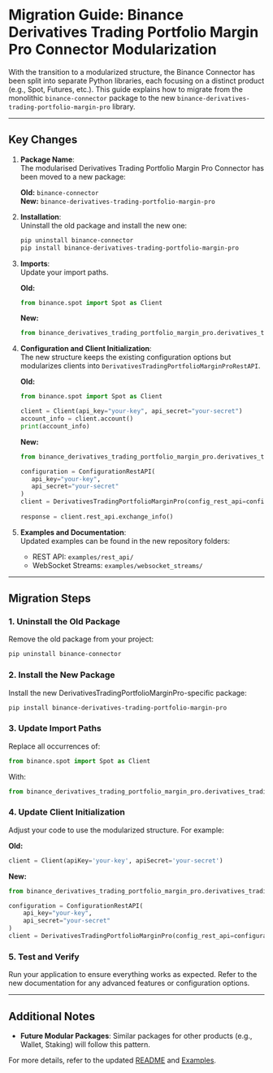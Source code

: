 # Migration Guide: Binance Derivatives Trading Portfolio Margin Pro Connector Modularization

With the transition to a modularized structure, the Binance Connector has been split into separate Python libraries, each focusing on a distinct product (e.g., Spot, Futures, etc.). This guide explains how to migrate from the monolithic `binance-connector` package to the new `binance-derivatives-trading-portfolio-margin-pro` library.

---

## Key Changes

1. **Package Name**:  
   The modularised Derivatives Trading Portfolio Margin Pro Connector has been moved to a new package:

   **Old:** `binance-connector`  
   **New:** `binance-derivatives-trading-portfolio-margin-pro`

2. **Installation**:  
   Uninstall the old package and install the new one:

   ```bash
   pip uninstall binance-connector
   pip install binance-derivatives-trading-portfolio-margin-pro
   ```

3. **Imports**:  
   Update your import paths.  

   **Old:**

   ```python
   from binance.spot import Spot as Client
   ```

   **New:**

   ```python
   from binance_derivatives_trading_portfolio_margin_pro.derivatives_trading_portfolio_margin_pro import DerivativesTradingPortfolioMarginPro, ConfigurationRestAPI
   ```

4. **Configuration and Client Initialization**:  
   The new structure keeps the existing configuration options but modularizes clients into `DerivativesTradingPortfolioMarginProRestAPI`.  

   **Old:**

   ```python
   from binance.spot import Spot as Client

   client = Client(api_key="your-key", api_secret="your-secret")
   account_info = client.account()
   print(account_info)
   ```

   **New:**

   ```python
   from binance_derivatives_trading_portfolio_margin_pro.derivatives_trading_portfolio_margin_pro import DerivativesTradingPortfolioMarginPro, ConfigurationRestAPI

   configuration = ConfigurationRestAPI(
      api_key="your-key",
      api_secret="your-secret"
   )
   client = DerivativesTradingPortfolioMarginPro(config_rest_api=configuration)
      
   response = client.rest_api.exchange_info()
   ```

5. **Examples and Documentation**:  
   Updated examples can be found in the new repository folders:
   - REST API: `examples/rest_api/`
   - WebSocket Streams: `examples/websocket_streams/`

---

## Migration Steps

### 1. Uninstall the Old Package

Remove the old package from your project:

```bash
pip uninstall binance-connector
```

### 2. Install the New Package

Install the new DerivativesTradingPortfolioMarginPro-specific package:

```bash
pip install binance-derivatives-trading-portfolio-margin-pro
```

### 3. Update Import Paths

Replace all occurrences of:

```python
from binance.spot import Spot as Client
```

With:

```python
from binance_derivatives_trading_portfolio_margin_pro.derivatives_trading_portfolio_margin_pro import DerivativesTradingPortfolioMarginPro
```

### 4. Update Client Initialization

Adjust your code to use the modularized structure. For example:

**Old:**

```python
client = Client(apiKey='your-key', apiSecret='your-secret')
```

**New:**

```python
from binance_derivatives_trading_portfolio_margin_pro.derivatives_trading_portfolio_margin_pro import DerivativesTradingPortfolioMarginPro, ConfigurationRestAPI

configuration = ConfigurationRestAPI(
    api_key="your-key",
    api_secret="your-secret"
)
client = DerivativesTradingPortfolioMarginPro(config_rest_api=configuration)
```

### 5. Test and Verify

Run your application to ensure everything works as expected. Refer to the new documentation for any advanced features or configuration options.

---

## Additional Notes

- **Future Modular Packages**: Similar packages for other products (e.g., Wallet, Staking) will follow this pattern.

For more details, refer to the updated [README](../README.md) and [Examples](../examples/).
